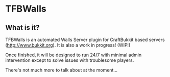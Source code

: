 TFBWalls
========

What is it?
-----------

TFBWalls is an automated Walls Server plugin for CraftBukkit based servers (http://www.bukkit.org). It is also a work in progress! (WIP!)

Once finished, it will be designed to run 24/7 with minimal admin intervention except to solve issues with troublesome players.

There's not much more to talk about at the moment...